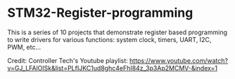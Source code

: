 # STM32-Register-programming

This is a series of 10 projects that demonstrate register based programming to write drivers for various functions: system clock, timers, UART, I2C, PWM, etc...

Credit: Controller Tech's Youtube playlist: https://www.youtube.com/watch?v=GJ_LFAlOlSk&list=PLfIJKC1ud8ghc4eFhI84z_3p3Ap2MCMV-&index=1
